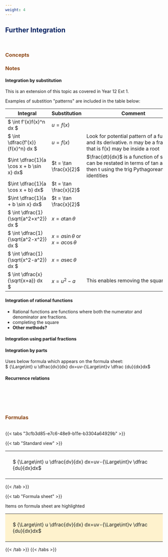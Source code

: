 ```yaml
---
weight: 4
---
```


## <span style="color:RGB(0,32,96"> Further Integration </span> 
<br>

### <span style="color:RGB(139,69,19)">  Concepts </span>





### <span style="color:RGB(139,69,19)">  Notes </span>

#### Integration by substitution

This is an extension of this topic as covered in Year 12 Ext 1.

Examples of substition "patterns" are included in the table below:

 
|Integral                                       | Substitution                                      | <div style="width:300px">Comment</div>    |
| --------                                      | -------                                           |---------                                  |
| $ \int f'(x)f(x)^n dx $                       | $u= f(x)$                                         |                                           |
| $ \int \dfrac{f'(x)}{f(x)^n} dx $             | $u= f(x)$                                         | Look for potential pattern of a function and its derivative.  n may be a fraction, that is f(x) may be inside a root     |
| $\int \dfrac{1}{a \cos x + b \sin x} dx$      | $t = \tan \frac{x}{2}$                            | $\frac{dt}{dx}$ is a function of sec but can be restated in terms of tan and then t using the trig Pythagorean identities|
| $\int \dfrac{1}{a \cos x + b} dx$             | $t = \tan \frac{x}{2}$                            |                                           |
| $\int \dfrac{1}{a + b \sin x} dx$             | $t = \tan \frac{x}{2}$                            |                                           |
| $ \int \dfrac{1}{\sqrt{a^2+x^2}} dx $         | $x=a \tan \theta$                                 |                                           |
| $ \int \dfrac{1}{\sqrt{a^2-x^2}} dx $         | $x=a \sin \theta \text{ or } x=a \cos \theta$     |                                           |
| $ \int \dfrac{1}{\sqrt{x^2-a^2}} dx $         | $x=a \sec \theta$                                 |                                           |
| $ \int \dfrac{x}{\sqrt{x+a}} dx $             | $x= u^2 -a$                                       | This enables removing the square root     |



#### Integration of rational functions

 - Rational functions are functions where both the numerator and denominator are fractions.
 - completing the square
 - **Other methods?**

#### Integration using partial fractions


#### Integration by parts

Uses below formula which appears on the formula sheet: <br>
$ {\Large\int} u \dfrac{dv}{dx} dx=uv-{\Large\int}v \dfrac {du}{dx}dx$


#### Recurrence relations



<BR><BR>



<br>


###  <span style="color:RGB(139,69,19)"> Formulas </span>
<br>
{{< tabs "3cfb3d85-e7c6-48e9-b11e-b3304a64929b" >}}

{{< tab "Standard view" >}}

<style type="text/css">
#T_2b0e5 th.col_heading {
  text-align: left;
  font-size: 1em;
}
#T_2b0e5 td {
  text-align: left;
  font-size: 1em;
  padding: 1.5em;
}
</style>
<table id="T_2b0e5">
  <thead>
  </thead>
  <tbody>
    <tr>
      <td id="T_2b0e5_row0_col0" class="data row0 col0" >$ {\Large\int} u \dfrac{dv}{dx} dx=uv-{\Large\int}v \dfrac {du}{dx}dx$</td>
    </tr>
  </tbody>
</table>
{{< /tab >}}

{{< tab "Formula sheet" >}}

Items on formula sheet are highlighted 
<br>
<style type="text/css">
#T_17ac7 th.col_heading {
  text-align: left;
  font-size: 1em;
}
#T_17ac7 td {
  text-align: left;
  font-size: 1em;
  padding: 1.5em;
}
#T_17ac7_row0_col0 {
  background-color: rgba(255,194,10, 0.2);
}
</style>
<table id="T_17ac7">
  <thead>
  </thead>
  <tbody>
    <tr>
      <td id="T_17ac7_row0_col0" class="data row0 col0" >$ {\Large\int} u \dfrac{dv}{dx} dx=uv-{\Large\int}v \dfrac {du}{dx}dx$</td>
    </tr>
  </tbody>
</table>
{{< /tab >}}
{{< /tabs >}}